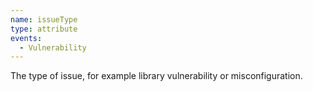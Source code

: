 ```yaml
---
name: issueType
type: attribute
events:
  - Vulnerability
---
```


The type of issue, for example library vulnerability or misconfiguration.
